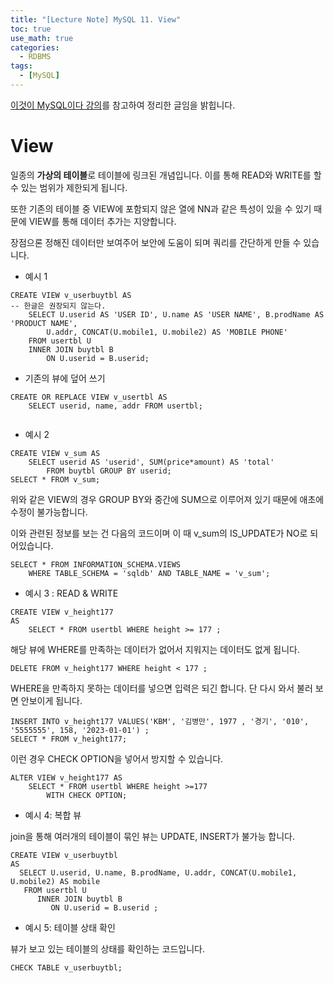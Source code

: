 ```yaml
---
title: "[Lecture Note] MySQL 11. View"
toc: true
use_math: true
categories:
  - RDBMS
tags:
  - [MySQL]
---
```


[이것이 MySQL이다 강의](https://www.youtube.com/watch?v=xKYeJxBTt2E&list=PLVsNizTWUw7Hox7NMhenT-bulldCp9HP9)를 참고하여 정리한 글임을 밝힙니다.


# View

일종의 **가상의 테이블**로 테이블에 링크된 개념입니다. 이를 통해 READ와 WRITE를 할 수 있는 범위가 제한되게 됩니다.

또한 기존의 테이블 중 VIEW에 포함되지 않은 열에 NN과 같은 특성이 있을 수 있기 때문에 VIEW를 통해 데이터 추가는 지양합니다.

장점으론 정해진 데이터만 보여주어 보안에 도움이 되며 쿼리를 간단하게 만들 수 있습니다. 

- 예시 1
```
CREATE VIEW v_userbuytbl AS
-- 한글은 권장되지 않는다. 
	SELECT U.userid AS 'USER ID', U.name AS 'USER NAME', B.prodName AS 'PRODUCT NAME',
		U.addr, CONCAT(U.mobile1, U.mobile2) AS 'MOBILE PHONE'
	FROM usertbl U
    INNER JOIN buytbl B
		ON U.userid = B.userid;
```

- 기존의 뷰에 덮어 쓰기

```
CREATE OR REPLACE VIEW v_usertbl AS
	SELECT userid, name, addr FROM usertbl;
    
```

- 예시 2

```
CREATE VIEW v_sum AS
	SELECT userid AS 'userid', SUM(price*amount) AS 'total'
		FROM buytbl GROUP BY userid;
SELECT * FROM v_sum;
```

위와 같은 VIEW의 경우 GROUP BY와 중간에 SUM으로 이루어져 있기 때문에 애초에 수정이 불가능합니다.

이와 관련된 정보를 보는 건 다음의 코드이며 이 때 v_sum의 IS_UPDATE가 NO로 되어있습니다.

```
SELECT * FROM INFORMATION_SCHEMA.VIEWS
	WHERE TABLE_SCHEMA = 'sqldb' AND TABLE_NAME = 'v_sum';
```

- 예시 3 : READ & WRITE

```
CREATE VIEW v_height177
AS
	SELECT * FROM usertbl WHERE height >= 177 ;

```

해당 뷰에 WHERE를 만족하는 데이터가 없어서 지워지는 데이터도 없게 됩니다.

```
DELETE FROM v_height177 WHERE height < 177 ;
```

WHERE을 만족하지 못하는 데이터를 넣으면 입력은 되긴 합니다.
단 다시 와서 불러 보면 안보이게 됩니다.

```
INSERT INTO v_height177 VALUES('KBM', '김병만', 1977 , '경기', '010', '5555555', 158, '2023-01-01') ;
SELECT * FROM v_height177;
```

이런 경우 CHECK OPTION을 넣어서 방지할 수 있습니다.

```
ALTER VIEW v_height177 AS
	SELECT * FROM usertbl WHERE height >=177
		WITH CHECK OPTION;
```

- 예시 4: 복합 뷰

join을 통해 여러개의 테이블이 묶인 뷰는 UPDATE, INSERT가 불가능 합니다.
```
CREATE VIEW v_userbuytbl
AS
  SELECT U.userid, U.name, B.prodName, U.addr, CONCAT(U.mobile1, U.mobile2) AS mobile
   FROM usertbl U
      INNER JOIN buytbl B
         ON U.userid = B.userid ;
```

- 예시 5: 테이블 상태 확인

뷰가 보고 있는 테이블의 상태를 확인하는 코드입니다.

```
CHECK TABLE v_userbuytbl;
```
